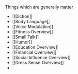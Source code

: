 Things which are generally matter
- [[Diction]]
- [[Body Language]]
- [[Voice Modulation]]
- [[Fitness Overview]]
- [[Small Talk]]
- [[Humor]]
- [[Education Overview]]
- [[Financial Overview]]
- [[Social Influence Overview]]
- [[Dress Sense Overview]]
- 
